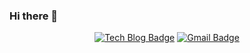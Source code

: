 
### Hi there 👋


<div align=center>

[![Tech Blog Badge](http://img.shields.io/badge/-Tech%20blog-black?style=flat-square&logo=github&link=https://swimminghwang.github.io/)](https://swimminghwang.github.io/) 
[![Gmail Badge](https://img.shields.io/badge/-Gmail-d14836?style=flat-square&logo=Gmail&logoColor=white&link=mailto:sooyoung971229@gmail.com)](mailto:sooyoung971229@gmail.com)
</div>



<!--
**SwimmingHwang/SwimmingHwang** is a ✨ _special_ ✨ repository because its `README.md` (this file) appears on your GitHub profile.

Here are some ideas to get you started:

- 🔭 I’m currently working on ...
- 🌱 I’m currently learning ...
- 👯 I’m looking to collaborate on ...
- 🤔 I’m looking for help with ...
- 💬 Ask me about ...
- 📫 How to reach me: ...
- 😄 Pronouns: ...
- ⚡ Fun fact: ...
-->
